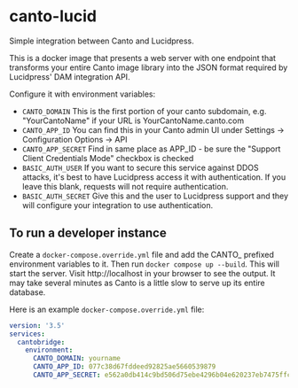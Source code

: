 # canto-lucid
Simple integration between Canto and Lucidpress.

This is a docker image that presents a web server with one endpoint that transforms your entire Canto image library into the JSON format required by Lucidpress' DAM integration API.

Configure it with environment variables:
* `CANTO_DOMAIN` This is the first portion of your canto subdomain, e.g. "YourCantoName" if your URL is YourCantoName.canto.com
* `CANTO_APP_ID` You can find this in your Canto admin UI under Settings -> Configuration Options -> API
* `CANTO_APP_SECRET` Find in same place as APP_ID - be sure the "Support Client Credentials Mode" checkbox is checked
* `BASIC_AUTH_USER` If you want to secure this service against DDOS attacks, it's best to have Lucidpress access it with authentication. If you leave this blank, requests will not require authentication.
* `BASIC_AUTH_SECRET` Give this and the user to Lucidpress support and they will configure your integration to use authentication.

## To run a developer instance
Create a `docker-compose.override.yml` file and add the CANTO_ prefixed environment variables to it. Then run `docker compose up --build`. This will start the server. Visit http://localhost in your browser to see the output. It may take several minutes as Canto is a little slow to serve up its entire database.

Here is an example `docker-compose.override.yml` file:
```yaml
version: '3.5'
services:
  cantobridge:
    environment:
      CANTO_DOMAIN: yourname
      CANTO_APP_ID: 077c38d67fddeed92825ae5660539879
      CANTO_APP_SECRET: e562a0db414c9bd506d75ebe4296b04e620237eb7475ffc88e7718f8e2fbc26c
```
